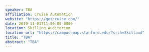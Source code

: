 ```yaml
---
speaker: TBA
affiliation: Cruise Automation
website: "https://getcruise.com/"
date: 2019-11-01T11:00:00-0000
location: Skilling Auditorium
location-url: "https://campus-map.stanford.edu/?srch=Skillaud"
title: "TBA"
abstract: "TBA"
---
```

